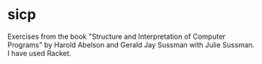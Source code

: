 # sicp
Exercises from the book "Structure and Interpretation of Computer Programs" by Harold Abelson and Gerald Jay Sussman with Julie Sussman.
I have used Racket.
